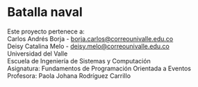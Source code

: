 # Batalla naval
Este proyecto pertenece a:  
Carlos Andrés Borja - borja.carlos@correounivalle.edu.co     
Deisy Catalina Melo - deisy.melo@correounivalle.edu.co  
Universidad del Valle   
Escuela de Ingeniería de Sistemas y Computación     
Asignatura: Fundamentos de Programación Orientada a Eventos     
Profesora: Paola Johana Rodríguez Carrillo